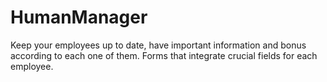 # HumanManager
Keep your employees up to date, have important information and bonus according to each one of them. Forms that integrate crucial fields for each employee.
